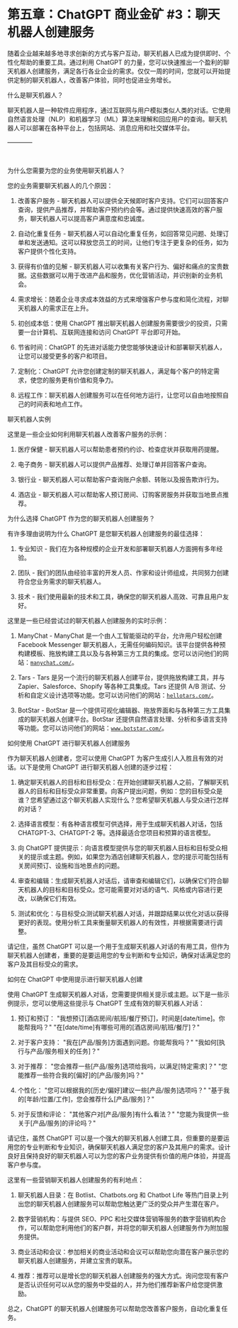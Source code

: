 



# 第五章：ChatGPT 商业金矿 #3：聊天机器人创建服务



随着企业越来越多地寻求创新的方式与客户互动，聊天机器人已成为提供即时、个性化帮助的重要工具。通过利用 ChatGPT 的力量，您可以快速推出一个盈利的聊天机器人创建服务，满足各行各业企业的需求。仅仅一周的时间，您就可以开始提供定制的聊天机器人，改善客户体验，同时也促进业务增长。

什么是聊天机器人？

聊天机器人是一种软件应用程序，通过互联网与用户模拟类似人类的对话。它使用自然语言处理（NLP）和机器学习（ML）算法来理解和回应用户的查询。聊天机器人可以部署在各种平台上，包括网站、消息应用和社交媒体平台。

––––––––

![image](img/scene_break.png)

为什么您需要为您的业务使用聊天机器人？

您的业务需要聊天机器人的几个原因：

1.  改善客户服务 - 聊天机器人可以提供全天候即时客户支持。它们可以回答客户查询，提供产品推荐，并帮助客户预约约会等。通过提供快速高效的客户服务，聊天机器人可以提高客户满意度和忠诚度。

1.  自动化重复任务 - 聊天机器人可以自动化重复任务，如回答常见问题、处理订单和发送通知。这可以释放您员工的时间，让他们专注于更复杂的任务，如为客户提供个性化支持。

1.  获得有价值的见解 - 聊天机器人可以收集有关客户行为、偏好和痛点的宝贵数据。这些数据可以用于改进产品和服务，优化营销活动，并识别新的业务机会。

1.  需求增长：随着企业寻求成本效益的方式来增强客户参与度和简化流程，对聊天机器人的需求正在上升。

1.  初创成本低：使用 ChatGPT 推出聊天机器人创建服务需要很少的投资，只需要一台计算机、互联网连接和访问 ChatGPT 平台即可开始。

1.  节省时间：ChatGPT 的先进对话能力使您能够快速设计和部署聊天机器人，让您可以接受更多的客户和项目。

1.  定制化：ChatGPT 允许您创建定制的聊天机器人，满足每个客户的特定需求，使您的服务更有价值和竞争力。

1.  远程工作：聊天机器人创建服务可以在任何地方运行，让您可以自由地按照自己的时间表和地点工作。

聊天机器人实例

这里是一些企业如何利用聊天机器人改善客户服务的示例：

1.  医疗保健 - 聊天机器人可以帮助患者预约约诊、检查症状并获取用药提醒。

1.  电子商务 - 聊天机器人可以提供产品推荐、处理订单并回答客户查询。

1.  银行业 - 聊天机器人可以帮助客户查询账户余额、转账以及报告欺诈行为。

1.  酒店业 - 聊天机器人可以帮助客人预订房间、订购客房服务并获取当地景点推荐。

为什么选择 ChatGPT 作为您的聊天机器人创建服务？

有许多理由说明为什么 ChatGPT 是您聊天机器人创建服务的最佳选择：

1.  专业知识 - 我们在为各种规模的企业开发和部署聊天机器人方面拥有多年经验。

1.  团队 - 我们的团队由经验丰富的开发人员、作家和设计师组成，共同努力创建符合您业务需求的聊天机器人。

1.  技术 - 我们使用最新的技术和工具，确保您的聊天机器人高效、可靠且用户友好。

这里是一些已经尝试过的聊天机器人创建服务的实时示例：

1.  ManyChat - ManyChat 是一个由人工智能驱动的平台，允许用户轻松创建 Facebook Messenger 聊天机器人，无需任何编码知识。该平台提供各种预构建模板、拖放构建工具以及与各种第三方工具的集成。您可以访问他们的网站：[`manychat.com/`](https://manychat.com/)。

1.  Tars - Tars 是另一个流行的聊天机器人创建平台，提供拖放构建工具，并与 Zapier、Salesforce、Shopify 等各种工具集成。Tars 还提供 A/B 测试、分析和自定义设计选项等功能。您可以访问他们的网站：[`hellotars.com/`](https://hellotars.com/)。

1.  BotStar - BotStar 是一个提供可视化编辑器、拖放界面和与各种第三方工具集成的聊天机器人创建平台。BotStar 还提供自然语言处理、分析和多语言支持等功能。您可以访问他们的网站：[`www.botstar.com/`](https://www.botstar.com/)。

如何使用 ChatGPT 进行聊天机器人创建服务

作为聊天机器人创建者，您可以使用 ChatGPT 为客户生成引人入胜且有效的对话。以下是使用 ChatGPT 进行聊天机器人创建的逐步过程：

1.  确定聊天机器人的目标和目标受众：在开始创建聊天机器人之前，了解聊天机器人的目标和目标受众非常重要。向客户提出问题，例如：您的目标受众是谁？您希望通过这个聊天机器人实现什么？您希望聊天机器人与受众进行怎样的对话？

1.  选择语言模型：有各种语言模型可供选择，用于生成聊天机器人对话，包括 CHATGPT-3、CHATGPT-2 等。选择最适合您项目和预算的语言模型。

1.  向 ChatGPT 提供提示：向语言模型提供与您的聊天机器人目标和目标受众相关的提示或主题。例如，如果您为酒店创建聊天机器人，您的提示可能包括有关房间预订、设施和当地景点的问题。

1.  审查和编辑：生成聊天机器人对话后，请审查和编辑它们，以确保它们符合聊天机器人的目标和目标受众。您可能需要对对话的语气、风格或内容进行更改，以确保它们有效。

1.  测试和优化：与目标受众测试聊天机器人对话，并跟踪结果以优化对话以获得更好的表现。使用分析工具来衡量聊天机器人的有效性，并根据需要进行调整。

请记住，虽然 ChatGPT 可以是一个用于生成聊天机器人对话的有用工具，但作为聊天机器人创建者，重要的是要运用您的专业判断和专业知识，确保对话满足您的客户及其目标受众的需求。

如何在 ChatGPT 中使用提示进行聊天机器人创建

使用 ChatGPT 生成聊天机器人对话，您需要提供相关提示或主题。以下是一些示例提示，您可以使用这些提示与 ChatGPT 生成有效的聊天机器人对话：

1.  预订和预订： "我想预订[酒店房间/航班/餐厅预订]，时间是[date/time]。你能帮我吗？" "在[date/time]有哪些可用的[酒店房间/航班/餐厅]？"

1.  对于客户支持： "我在[产品/服务]方面遇到问题。你能帮我吗？" "我如何[执行与产品/服务相关的任务]？"

1.  对于推荐： "您会推荐一些[产品/服务]选项给我吗，以满足[特定需求]？" "您能推荐一些符合我的[偏好]的[产品/服务]吗？"

1.  个性化： "您可以根据我的[历史/偏好]建议一些[产品/服务]选项吗？" "基于我的[年龄/位置/工作]，您会推荐什么[产品/服务]？"

1.  对于反馈和评论： "其他客户对[产品/服务]有什么看法？" "您能为我提供一些关于[产品/服务]的评论吗？"

请记住，虽然 ChatGPT 可以是一个强大的聊天机器人创建工具，但重要的是要运用您的专业判断和专业知识，确保聊天机器人满足您的客户及其用户的需求。设计良好且保持良好的聊天机器人可以为您的客户业务提供有价值的用户体验，并提高客户参与度。

这里有一些营销聊天机器人创建服务的有利地点：

1.  聊天机器人目录：在 Botlist、Chatbots.org 和 Chatbot Life 等热门目录上列出您的聊天机器人创建服务可以帮助您触达更广泛的受众并产生潜在客户。

1.  数字营销机构：与提供 SEO、PPC 和社交媒体营销等服务的数字营销机构合作，可以帮助您利用他们的客户群，并将您的聊天机器人创建服务作为附加服务提供。

1.  商业活动和会议：参加相关的商业活动和会议可以帮助您向潜在客户展示您的聊天机器人创建服务，并建立宝贵的联系。

1.  推荐：推荐可以是增长您的聊天机器人创建服务的强大方式。询问您现有客户是否认识任何可以从您的服务中受益的人，并为他们推荐新客户给您提供激励。

总之，ChatGPT 的聊天机器人创建服务可以帮助您改善客户服务，自动化重复任务。
